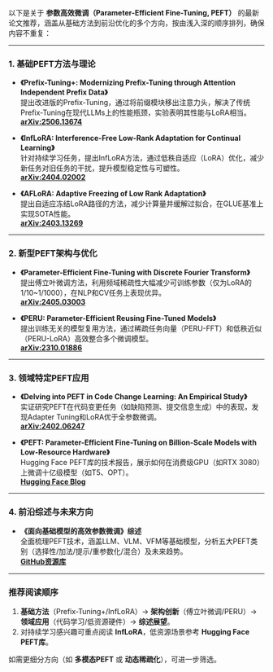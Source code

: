 以下是关于 **参数高效微调（Parameter-Efficient Fine-Tuning, PEFT）** 的最新论文推荐，涵盖从基础方法到前沿优化的多个方向，按由浅入深的顺序排列，确保内容不重复：

---

### **1. 基础PEFT方法与理论**
- **《Prefix-Tuning+: Modernizing Prefix-Tuning through Attention Independent Prefix Data》**  
  提出改进版的Prefix-Tuning，通过将前缀模块移出注意力头，解决了传统Prefix-Tuning在现代LLMs上的性能瓶颈，实验表明其性能与LoRA相当。  
  **[arXiv:2506.13674](https://arxiv.org/abs/2506.13674)**   

- **《InfLoRA: Interference-Free Low-Rank Adaptation for Continual Learning》**  
  针对持续学习任务，提出InfLoRA方法，通过低秩自适应（LoRA）优化，减少新任务对旧任务的干扰，提升模型稳定性与可塑性。  
  **[arXiv:2404.02002](https://arxiv.org/abs/2404.02002)**   

- **《AFLoRA: Adaptive Freezing of Low Rank Adaptation》**  
  提出自适应冻结LoRA路径的方法，减少计算量并缓解过拟合，在GLUE基准上实现SOTA性能。  
  **[arXiv:2403.13269](https://arxiv.org/abs/2403.13269)**   

---

### **2. 新型PEFT架构与优化**
- **《Parameter-Efficient Fine-Tuning with Discrete Fourier Transform》**  
  提出傅立叶微调方法，利用频域稀疏性大幅减少可训练参数（仅为LoRA的1/10~1/1000），在NLP和CV任务上表现优异。  
  **[arXiv:2405.03003](https://arxiv.org/abs/2405.03003)**   

- **《PERU: Parameter-Efficient Reusing Fine-Tuned Models》**  
  提出训练无关的模型复用方法，通过稀疏任务向量（PERU-FFT）和低秩近似（PERU-LoRA）高效整合多个微调模型。  
  **[arXiv:2310.01886](https://arxiv.org/abs/2310.01886)**   

---

### **3. 领域特定PEFT应用**
- **《Delving into PEFT in Code Change Learning: An Empirical Study》**  
  实证研究PEFT在代码变更任务（如缺陷预测、提交信息生成）中的表现，发现Adapter Tuning和LoRA优于全参数微调。  
  **[arXiv:2402.06247](https://arxiv.org/abs/2402.06247)**   

- **《PEFT: Parameter-Efficient Fine-Tuning on Billion-Scale Models with Low-Resource Hardware》**  
  Hugging Face PEFT库的技术报告，展示如何在消费级GPU（如RTX 3080）上微调十亿级模型（如T5、OPT）。  
  **[Hugging Face Blog](https://hf.co/blog/peft)**   

---

### **4. 前沿综述与未来方向**
- **《面向基础模型的高效参数微调》综述**  
  全面梳理PEFT技术，涵盖LLM、VLM、VFM等基础模型，分析五大PEFT类别（选择性/加法/提示/重参数化/混合）及未来趋势。  
  **[GitHub资源库](https://github.com/THUDM/Awesome-Parameter-Efficient-Fine-Tuning-for-Foundation-Models)**   

---

### **推荐阅读顺序**  
1. **基础方法**（Prefix-Tuning+/InfLoRA）→ **架构创新**（傅立叶微调/PERU）→ **领域应用**（代码学习/低资源硬件）→ **综述展望**。  
2. 对持续学习感兴趣可重点阅读 **InfLoRA**，低资源场景参考 **Hugging Face PEFT库**。  

如需更细分方向（如 **多模态PEFT** 或 **动态稀疏化**），可进一步筛选。